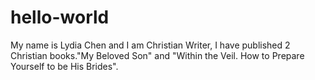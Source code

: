 # hello-world
My name is Lydia Chen and I am Christian Writer, I have published 2 Christian books."My Beloved Son" and "Within the Veil. How to Prepare Yourself to be His Brides".
